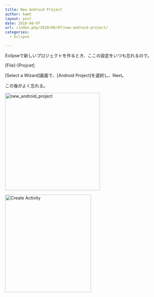 ```yaml
---
title: New Android Project
author: kwmt
layout: post
date: 2010-08-07
url: /index.php/2010/08/07/new-android-project/
categories:
  - Eclipse

---
```

Eclipseで新しいプロジェクトを作るとき、ここの設定をいつも忘れるので。

[File]-[Projcet]

[Select a Wizard]画面で、[Android Project]を選択し、Next。

この後がよく忘れる。

<img  alt="new_android_project"
src="http://androg.up.seesaa.net/image/new_android_project_01-thumbnail2.png" width="310" height="320" border="0" align=""
pbsrc="http://androg.up.seesaa.net/image/new_android_project_01.png"
class="PopBoxImageSmall"
onclick="Pop(this,100,'PopBoxImageLarge');" />

<img  alt="Create Activity"
src="http://androg.up.seesaa.net/image/new_android_project_02-thumbnail2.png" width="281" height="320" border="0" align=""
pbsrc="http://androg.up.seesaa.net/image/new_android_project_02.png"
class="PopBoxImageSmall"
onclick="Pop(this,100,'PopBoxImageLarge');" />